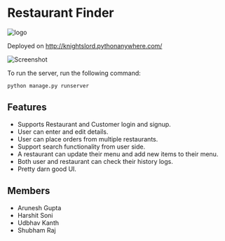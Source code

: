# Restaurant Finder

![logo](foodspark/static/img/logo.ico)

Deployed on http://knightslord.pythonanywhere.com/

![Screenshot](Screenshot.png)

To run the server, run the following command:

    python manage.py runserver

## Features
* Supports Restaurant and Customer login and signup.
* User can enter and edit details.
* User can place orders from multiple restaurants.
* Support search functionality from user side.
* A restaurant can update their menu and add new items to their menu.
* Both user and restaurant can check their history logs.
* Pretty darn good UI.

## Members
* Arunesh Gupta
* Harshit Soni
* Udbhav Kanth
* Shubham Raj
